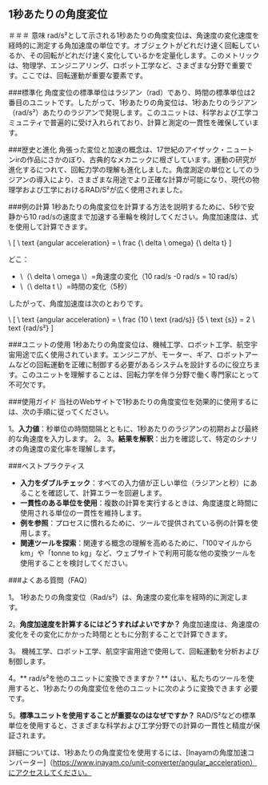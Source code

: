 ## 1秒あたりの角度変位

＃＃＃ 意味
rad/s²として示される1秒あたりの角度変位は、角速度の変化速度を経時的に測定する角加速度の単位です。オブジェクトがどれだけ速く回転しているか、その回転がどれだけ速く変化しているかを定量化します。このメトリックは、物理学、エンジニアリング、ロボット工学など、さまざまな分野で重要です。ここでは、回転運動が重要な要素です。

###標準化
角度変位の標準単位はラジアン（rad）であり、時間の標準単位は2番目のユニットです。したがって、1秒あたりの角変位は、1秒あたりのラジアン（rad/s²）あたりのラジアンで発現します。このユニットは、科学および工学コミュニティで普遍的に受け入れられており、計算と測定の一貫性を確保しています。

###歴史と進化
角張った変位と加速の概念は、17世紀のアイザック・ニュートンirの作品にさかのぼり、古典的なメカニックに根ざしています。運動の研究が進化するにつれて、回転力学の理解も進化しました。角度測定の単位としてのラジアンの導入により、さまざまな用途でより正確な計算が可能になり、現代の物理学および工学におけるRAD/S²が広く使用されました。

###例の計算
1秒あたりの角度変位を計算する方法を説明するために、5秒で安静から10 rad/sの速度まで加速する車輪を検討してください。角度加速度は、式を使用して計算できます。

\ [
\ text {angular acceleration} = \ frac {\ delta \ omega} {\ delta t}
\]

どこ：
-  \（\ delta \ omega \）=角速度の変化（10 rad/s -0 rad/s = 10 rad/s）
-  \（\ delta t \）=時間の変化（5秒）

したがって、角度加速度は次のとおりです。

\ [
\ text {angular acceleration} = \ frac {10 \ text {rad/s}} {5 \ text {s}} = 2 \ text {rad/s²}
\]

###ユニットの使用
1秒あたりの角度変位は、機械工学、ロボット工学、航空宇宙用途で広く使用されています。エンジニアが、モーター、ギア、ロボットアームなどの回転運動を正確に制御する必要があるシステムを設計するのに役立ちます。このユニットを理解することは、回転力学を伴う分野で働く専門家にとって不可欠です。

###使用ガイド
当社のWebサイトで1秒あたりの角度変位を効果的に使用するには、次の手順に従ってください。

1。**入力値**：秒単位の時間間隔とともに、1秒あたりのラジアンの初期および最終的な角速度を入力します。
2。
3。**結果を解釈**：出力を確認して、特定のシナリオの角速度の変化率を理解します。

###ベストプラクティス
-  **入力をダブルチェック**：すべての入力値が正しい単位（ラジアンと秒）にあることを確認して、計算エラーを回避します。
-  **一貫性のある単位を使用**：複数の計算を実行するときは、角度速度と時間に使用される単位の一貫性を維持します。
-  **例を参照**：プロセスに慣れるために、ツールで提供されている例の計算を使用します。
-  **関連ツールを探索**：関連する概念の理解を高めるために、「100マイルからkm」や「tonne to kg」など、ウェブサイトで利用可能な他の変換ツールを使用することを検討してください。

###よくある質問（FAQ）

1。
1秒あたりの角度変位（Rad/s²）は、角速度の変化率を経時的に測定します。

2。**角度加速度を計算するにはどうすればよいですか？**
角度加速度は、角速度の変化をその変化にかかった時間とともに分割することで計算できます。

3。
機械工学、ロボット工学、航空宇宙用途で使用して、回転運動を分析および制御します。

4。** rad/s²を他のユニットに変換できますか？**
はい、私たちのツールを使用すると、1秒あたりの角度変位を他のユニットに次のように変換できます 必要です。

5。**標準ユニットを使用することが重要なのはなぜですか？**
RAD/S²などの標準単位を使用すると、さまざまな科学および工学分野での計算の一貫性と精度が保証されます。

詳細については、1秒あたりの角度変位を使用するには、[Inayamの角度加速コンバーター]（https://www.inayam.co/unit-converter/angular_acceleration）にアクセスしてください。